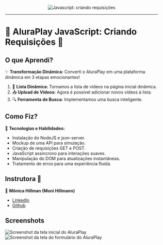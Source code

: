 <p align="center"> <img src="https://imgur.com/J3hD21O.png" alt="Javascript: criando requisições"> </p>

<hr>

# 🌟 AluraPlay JavaScript: Criando Requisições 🚀

## O que Aprendi?

✨ **Transformação Dinâmica:** Converti o AluraPlay em uma plataforma dinâmica em 3 etapas emocionantes!

1. 🔄 **Lista Dinâmica:** Tornamos a lista de vídeos na página inicial dinâmica.
2. 📤 **Upload de Vídeos:** Agora é possível adicionar novos vídeos à lista.
3. 🔍 **Ferramenta de Busca:** Implementamos uma busca inteligente.

## Como Fiz?

🔧 **Tecnologias e Habilidades:**
- Instalação do NodeJS e json-server.
- Mockup de uma API para simulação.
- Criação de requisições GET e POST.
- JavaScript assíncrono para interações suaves.
- Manipulação do DOM para atualizações instantâneas.
- Tratamento de erros para uma experiência fluida.

## Instrutora 🎤

🌟 **Mônica Hillman (Moni Hillmann)**
- [LinkedIn](https://www.linkedin.com/in/monicamhillman/)
- [Github](https://github.com/MonicaHillman)

## Screenshots
![Screenshot da tela inicial do AluraPlay](https://imgur.com/aymxEsh.png)
![Screenshot da tela do formulário do AluraPlay](https://imgur.com/ShNADf2.png)
